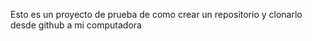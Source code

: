 Esto es un proyecto de prueba de como crear un repositorio y clonarlo desde github a mi computadora
